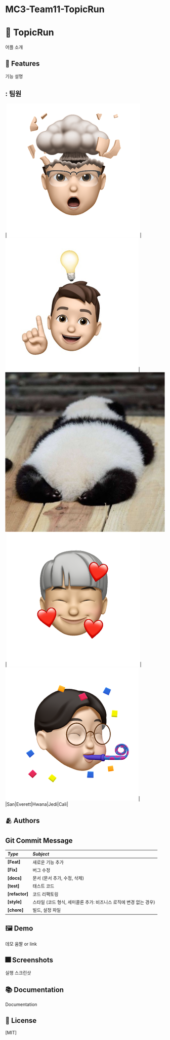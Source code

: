 # MC3-Team11-TopicRun

# :iphone: TopicRun

어플 소개


## :pushpin: Features

기능 설명

## : 팀원

|![San](https://github.com/DeveloperAcademy-POSTECH/MC3-Team11-TopicRun/blob/main/TopicRun_ReadMe_Img/San.png)|![Everett](https://github.com/DeveloperAcademy-POSTECH/MC3-Team11-TopicRun/blob/main/TopicRun_Readme_Img/Everett.jpeg)|![Hwana](https://github.com/DeveloperAcademy-POSTECH/MC3-Team11-TopicRun/blob/main/TopicRun_Readme_Img/Hwana.jpeg)|![Jedi](https://github.com/DeveloperAcademy-POSTECH/MC3-Team11-TopicRun/blob/main/TopicRun_Readme_Img/Jedi.png)|![Cali](https://github.com/DeveloperAcademy-POSTECH/MC3-Team11-TopicRun/blob/main/TopicRun_Readme_Img/Cali.png)|
|San|Everett|Hwana|Jedi|Cali|


## :people_hugging: Authors


## Git Commit Message
|*Type*|*Subject*|
|:---|:---|
|**[Feat]**|새로운 기능 추가|
|**[Fix]**|버그 수정|
|**[docs]**|문서 (문서 추가, 수정, 삭제)|
|**[test]**|태스트 코드|
|**[refactor]**|코드 리팩토링| 
|**[style]**|스타일 (코드 형식, 세미콜론 추가: 비즈니스 로직에 변경 없는 경우)|
|**[chore]**|빌드, 설정 파일|


## :framed_picture: Demo

데모 움짤 or link


## :fireworks: Screenshots

실행 스크린샷


## :books: Documentation

Documentation


## :lock_with_ink_pen: License

[MIT]

